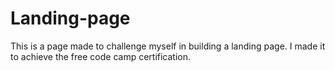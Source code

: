 # Landing-page
This is a page made to challenge myself in building a landing page.
I made it to achieve the free code camp certification.
